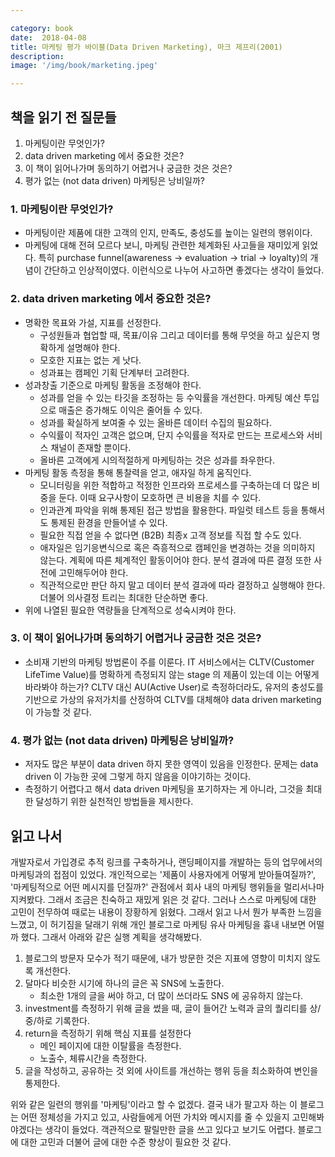 ```yaml
---

category: book
date:  2018-04-08
title: 마케팅 평가 바이블(Data Driven Marketing), 마크 제프리(2001)
description: 
image: '/img/book/marketing.jpeg'

--- 
```


## 책을 읽기 전 질문들

1. 마케팅이란 무엇인가?
2. data driven marketing 에서 중요한 것은?
3. 이 책이 읽어나가며 동의하기 어렵거나 궁금한 것은 것은?
4. 평가 없는 (not data driven) 마케팅은 낭비일까?

### 1. 마케팅이란 무엇인가?
- 마케팅이란 제품에 대한 고객의 인지, 만족도, 충성도를 높이는 일련의 행위이다.
- 마케팅에 대해 전혀 모르다 보니, 마케팅 관련한 체계화된 사고들을 재미있게 읽었다. 특히 purchase funnel(awareness -> evaluation -> trial -> loyalty)의 개념이 간단하고 인상적이였다. 이런식으로 나누어 사고하면 좋겠다는 생각이 들었다.

### 2. data driven marketing 에서 중요한 것은?
- 명확한 목표와 가설, 지표를 선정한다. 
    - 구성원들과 협업할 때, 목표/이유 그리고 데이터를 통해 무엇을 하고 싶은지 명확하게 설명해야 한다. 
    - 모호한 지표는 없는 게 낫다. 
    - 성과표는 캠페인 기획 단계부터 고려한다.
- 성과창출 기준으로 마케팅 활동을 조정해야 한다. 
    - 성과를 얻을 수 있는 타깃을 조정하는 등 수익률을 개선한다. 마케팅 예산 투입으로 매출은 증가해도 이익은 줄어들 수 있다. 
    - 성과를 확실하게 보여줄 수 있는 올바른 데이터 수집의 필요하다. 
    - 수익률이 적자인 고객은 없으며, 단지 수익률을 적자로 만드는 프로세스와 서비스 채널이 존재할 뿐이다. 
    - 올바른 고객에게 시의적절하게 마케팅하는 것은 성과를 좌우한다.
- 마케팅 활동 측정을 통해 통찰력을 얻고, 애자일 하게 움직인다. 
    - 모니터링을 위한 적합하고 적정한 인프라와 프로세스를 구축하는데 더 많은 비중을 둔다. 이때 요구사항이 모호하면 큰 비용을 치를 수 있다. 
    - 인과관계 파악을 위해 통제된 접근 방법을 활용한다. 파일럿 테스트 등을 통해서도 통제된 환경을 만들어낼 수 있다. 
    - 필요한 직접 얻을 수 없다면 (B2B) 최종x 고객 정보를 직접 할 수도 있다. 
    - 애자일은 임기응변식으로 혹은 즉흥적으로 캠페인을 변경하는 것을 의미하지 않는다. 계획에 따른 체계적인 활동이어야 한다. 분석 결과에 따른 결정 또한 사전에 고민해두어야 한다. 
    - 직관적으로만 판단 하지 말고 데이터 분석 결과에 따라 결정하고 실행해야 한다. 더불어 의사결정 트리는 최대한 단순하면 좋다.
- 위에 나열된 필요한 역량들을 단계적으로 성숙시켜야 한다.


### 3. 이 책이 읽어나가며 동의하기 어렵거나 궁금한 것은 것은? 
- 소비재 기반의 마케팅 방법론이 주를 이룬다. IT 서비스에서는 CLTV(Customer LifeTime Value)를 명확하게 측정되지 않는 stage 의 제품이 있는데 이는 어떻게 바라봐야 하는가? CLTV 대신 AU(Active User)로 측정하더라도, 유저의 충성도를 기반으로 가상의 유저가치를 산정하여 CLTV를 대체해야 data driven marketing 이 가능할 것 같다. 


### 4. 평가 없는 (not data driven) 마케팅은 낭비일까?
- 저자도 많은 부분이 data driven 하지 못한 영역이 있음을 인정한다. 문제는 data driven 이 가능한 곳에 그렇게 하지 않음을 이야기하는 것이다.
-  측정하기 어렵다고 해서 data driven 마케팅을 포기하자는 게 아니라, 그것을 최대한 달성하기 위한 실천적인 방법들을 제시한다.

## 읽고 나서

개발자로서 가입경로 추적 링크를 구축하거나, 랜딩페이지를 개발하는 등의 업무에서의 마케팅과의 접점이 있었다. 개인적으로는 '제품이 사용자에게 어떻게 받아들여질까?', '마케팅적으로 어떤 메시지를 던질까?' 관점에서 회사 내의 마케팅 행위들을 멀리서나마 지켜봤다. 그래서 조금은 친숙하고 재밌게 읽은 것 같다. 그러나 스스로 마케팅에 대한 고민이 전무하여 때로는 내용이 장황하게 읽혔다. 그래서 읽고 나서 뭔가 부족한 느낌을 느꼈고, 이 허기짐을 달래기 위해 개인 블로그로 마케팅 유사 마케팅을 흉내 내보면 어떨까 했다. 그래서 아래와 같은 실행 계획을 생각해봤다.

1. 블로그의 방문자 모수가 적기 때문에, 내가 방문한 것은 지표에 영향이 미치지 않도록 개선한다. 
2. 달마다 비슷한 시기에 하나의 글은 꼭 SNS에 노출한다. 
    - 최소한 1개의 글을 써야 하고, 더 많이 쓰더라도 SNS 에 공유하지 않는다. 
3. investment를 측정하기 위해 글을 썼을 때, 글이 들어간 노력과 글의 퀄리티를 상/중/하로 기록한다. 
4. return을 측정하기 위해 핵심 지표를 설정한다 
    - 메인 페이지에 대한 이탈률을 측정한다. 
    - 노출수, 체류시간을 측정한다. 
5. 글을 작성하고, 공유하는 것 외에 사이트를 개선하는 행위 등을 최소화하여 변인을 통제한다.

위와 같은 일련의 행위를 '마케팅'이라고 할 수 없겠다. 결국 내가 팔고자 하는 이 블로그는 어떤 정체성을 가지고 있고, 사람들에게 어떤 가치와 메시지를 줄 수 있을지 고민해봐야겠다는 생각이 들었다. 객관적으로 팔릴만한 글을 쓰고 있다고 보기도 어렵다. 블로그에 대한 고민과 더불어 글에 대한 수준 향상이 필요한 것 같다.

    